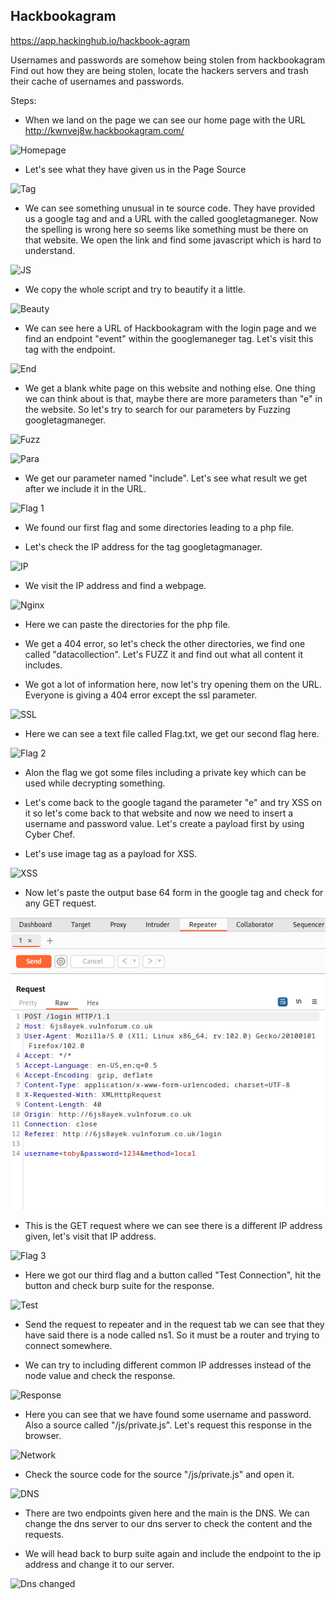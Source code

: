 ## Hackbookagram 
https://app.hackinghub.io/hackbook-agram

Usernames and passwords are somehow being stolen from hackbookagram
Find out how they are being stolen, locate the hackers servers and trash their cache of usernames and passwords.

Steps: 

* When we land on the page we can see our home page with the URL http://kwnvej8w.hackbookagram.com/ 

![Homepage](<Home Page.png>)

* Let's see what they have given us in the Page Source

![Tag](<Google Tag.png>)

* We can see something unusual in te source code. They have provided us a google tag and and a URL with the called googletagmaneger. Now the spelling is wrong here so seems like something must be there on that website. We open the link and find some javascript which is hard to understand. 

![JS](Javascript.png)

* We copy the whole script and try to beautify it a little.

![Beauty](Beautify.png)

* We can see here a URL of Hackbookagram with the login page and we find an endpoint "event" within the googlemaneger tag. Let's visit this tag with the endpoint.

![End](Endpoint.png)

* We get a blank white page on this website and nothing else. One thing we can think about is that, maybe there are more parameters than "e" in the website. So let's try to search for our parameters by Fuzzing googletagmaneger.

![Fuzz](FUZZ.png)

![Para](Parameter.png)

* We get our parameter named "include". Let's see what result we get after we include it in the URL.

![Flag 1](<Hackabook Flag 1.png>)

* We found our first flag and some directories leading to a php file.

* Let's check the IP address for the tag googletagmanager.

![IP](IP.png)

* We visit the IP address and find a webpage.

![Nginx](Nginx.png)

* Here we can paste the directories for the php file.

* We get a 404 error, so let's check the other directories, we find one called "datacollection". Let's FUZZ it and find out what all content it includes.

* We got a lot of information here, now let's try opening them on the URL. Everyone is giving a 404 error except the ssl parameter.

![SSL](SSL.png)

* Here we can see a text file called Flag.txt, we get our second flag here.

![Flag 2](<Hackabook Flag 2.png>)

* Alon the flag we got some files including a private key which can be used while decrypting something. 

* Let's come back to the google tagand the parameter "e" and try XSS on it so let's come back to that website and now we need to insert a username and password value. Let's create a payload first by using Cyber Chef.

* Let's use image tag as a payload for XSS. 

![XSS](XSS.png)

* Now let's paste the output base 64 form in the google tag and check for any GET request.

![GET](<GET Request.png>)

* This is the GET request where we can see there is a different IP address given, let's visit that IP address.

![Flag 3](<Hackabook Flag 3.png>)

* Here we got our third flag and a button called "Test Connection", hit the button and check burp suite for the response. 

![Test](<Test Connection.png>)

* Send the request to repeater and in the request tab we can see that they have said there is a node called ns1. So it must be a router and trying to connect somewhere.

* We can try to including different common IP addresses instead of the node value and check the response.

![Response](Response.png)

* Here you can see that we have found some username and password. Also a source called "/js/private.js". Let's request this response in the browser.

![Network](Network.png)

* Check the source code for the source "/js/private.js" and open it.

![DNS](DNS.png)

* There are two endpoints given here and the main is the DNS. We can change the dns server to our dns server to check the content and the requests.

* We will head back to burp suite again and include the endpoint to the ip address and change it to our server.

![Dns changed](<DNS Changed.png>)

